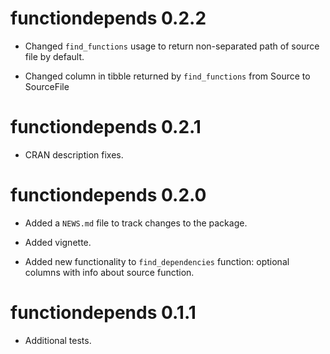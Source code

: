 # functiondepends 0.2.2

* Changed `find_functions` usage to return non-separated path of source file by default.

* Changed column in tibble returned by `find_functions` from Source to SourceFile

# functiondepends 0.2.1

* CRAN description fixes.

# functiondepends 0.2.0

* Added a `NEWS.md` file to track changes to the package.

* Added vignette.

* Added new functionality to `find_dependencies` function: optional columns with info about source function.

# functiondepends 0.1.1

* Additional tests. 

